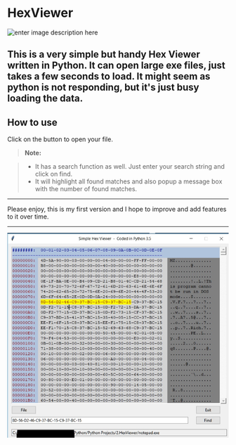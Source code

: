 ﻿HexViewer
===================
![enter image description here](https://camo.githubusercontent.com/b313e7107c6baf058bd8df9ad34aa442db4d5c54/687474703a2f2f6936352e74696e797069632e636f6d2f326d68643465662e706e67)



This is a very simple but handy Hex Viewer written in Python.
It can open large exe files, just takes a few seconds to load. 
It might seem as python is not responding, but it's just busy loading the data.
----------


How to use			
-------------------		

Click on the button to open your file.

> **Note:**

> - It has a search function as well. Just enter your search string and click on find.
> - It will highlight all found matches and also popup a message box with the number of found matches.



----------


Please enjoy, this is my first version and I hope to improve and add features to it over time.


----------


![enter image description here](https://github.com/HawkeyeZAR/Simple-HexViewer/blob/master/HexViewer.jpg)
